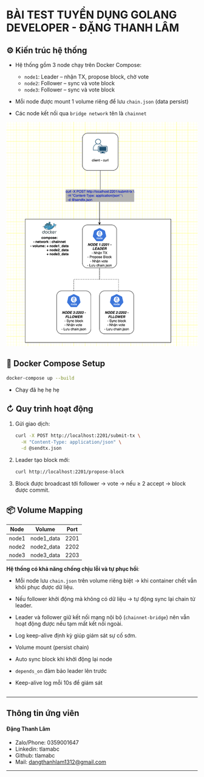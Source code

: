 # BÀI TEST TUYỂN DỤNG GOLANG DEVELOPER - ĐẶNG THANH LÂM 

## ⚙️ Kiến trúc hệ thống

* Hệ thống gồm 3 node chạy trên Docker Compose:

  * `node1`: Leader – nhận TX, propose block, chờ vote
  * `node2`: Follower – sync và vote block
  * `node3`: Follower – sync và vote block
* Mỗi node được mount 1 volume riêng để lưu `chain.json` (data persist)
* Các node kết nối qua `bridge network` tên là `chainnet`


![Sơ đồ hệ thống](./des.png)

## 💪 Docker Compose Setup

```bash
docker-compose up --build
```
* Chạy đã hẹ hẹ hẹ
## ↻ Quy trình hoạt động

1. Gửi giao dịch:

   ```bash
   curl -X POST http://localhost:2201/submit-tx \
     -H "Content-Type: application/json" \
     -d @sendtx.json
   ```

2. Leader tạo block mới:

   ```bash
   curl http://localhost:2201/propose-block
   ```

3. Block được broadcast tới follower → vote → nếu ≥ 2 accept → block được commit.



## 📦 Volume Mapping

| Node  | Volume      | Port |
| ----- | ----------- | ---- |
| node1 | node1\_data | 2201 |
| node2 | node2\_data | 2202 |
| node3 | node3\_data | 2203 |


**Hệ thống có khả năng chống chịu lỗi và tự phục hồi**:

  * Mỗi node lưu `chain.json` trên volume riêng biệt → khi container chết vẫn khôi phục được dữ liệu. 
  * Nếu follower khởi động mà không có dữ liệu → tự động sync lại chain từ leader.
  * Leader và follower giữ kết nối mạng nội bộ (`chainnet-bridge`) nên vẫn hoạt động được nếu tạm mất kết nối ngoài.
  * Log keep-alive định kỳ giúp giám sát sự cố sớm.

* Volume mount (persist chain)

* Auto sync block khi khởi động lại node

* `depends_on` đảm bảo leader lên trước

* Keep-alive log mỗi 10s để giám sát

##
##
##



-- -- -- -- -

## Thông tin ứng viên
#### Đặng Thanh Lâm 
* Zalo/Phone: 0359001647
* Linkedin: tlamabc
* Github: tlamabc
* Mail: dangthanhlam1312@gmail.com
-- -- -- -- -